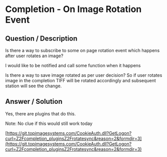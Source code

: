# **Completion - On Image Rotation Event** #

## **Question / Description** ##

Is there a way to subscribe to some on page rotation event which happens after user rotates an image?

I would like to be notified and call some function when it happens

Is there a way to save image rotated as per user decision?  So if user rotates image in the completion TIFF will be rotated accordingly and subsequent station will see the change.


## **Answer / Solution** ##

Yes, there are plugins that do this.

Note: No clue if this would still work today

[https://git.topimagesystems.com/CookieAuth.dll?GetLogon?curl=Z2Fcompletion_pluginsZ2Frotatesync&reason=2&formdir=3](https://git.topimagesystems.com/CookieAuth.dll?GetLogon?curl=Z2Fcompletion_pluginsZ2Frotatesync&reason=2&formdir=3)










